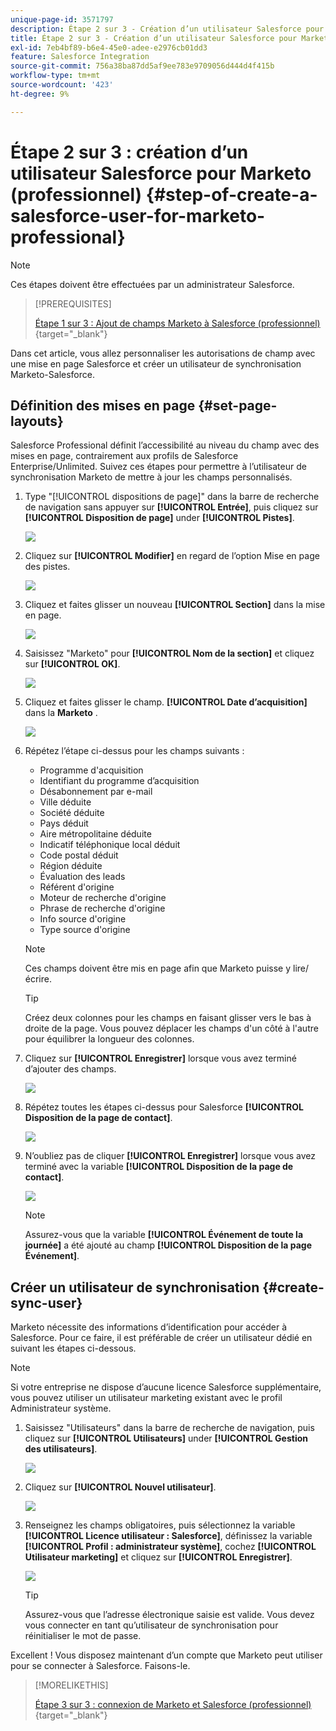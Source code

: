 ```yaml
---
unique-page-id: 3571797
description: Étape 2 sur 3 - Création d’un utilisateur Salesforce pour Marketo (professionnel) - Documents Marketo - Documentation du produit
title: Étape 2 sur 3 - Création d’un utilisateur Salesforce pour Marketo (professionnel)
exl-id: 7eb4bf89-b6e4-45e0-adee-e2976cb01dd3
feature: Salesforce Integration
source-git-commit: 756a38ba87dd5af9ee783e9709056d444d4f415b
workflow-type: tm+mt
source-wordcount: '423'
ht-degree: 9%

---
```


# Étape 2 sur 3 : création d’un utilisateur Salesforce pour Marketo (professionnel) {#step-of-create-a-salesforce-user-for-marketo-professional}

>[!NOTE]
>
>Ces étapes doivent être effectuées par un administrateur Salesforce.

>[!PREREQUISITES]
>
>[Étape 1 sur 3 : Ajout de champs Marketo à Salesforce (professionnel)](/help/marketo/product-docs/crm-sync/salesforce-sync/setup/professional-edition/step-1-of-3-add-marketo-fields-to-salesforce-professional.md){target="_blank"}

Dans cet article, vous allez personnaliser les autorisations de champ avec une mise en page Salesforce et créer un utilisateur de synchronisation Marketo-Salesforce.

## Définition des mises en page {#set-page-layouts}

Salesforce Professional définit l’accessibilité au niveau du champ avec des mises en page, contrairement aux profils de Salesforce Enterprise/Unlimited. Suivez ces étapes pour permettre à l’utilisateur de synchronisation Marketo de mettre à jour les champs personnalisés.

1. Type &quot;[!UICONTROL dispositions de page]&quot; dans la barre de recherche de navigation sans appuyer sur **[!UICONTROL Entrée]**, puis cliquez sur **[!UICONTROL Disposition de page]** under **[!UICONTROL Pistes]**.

   ![](assets/image2016-2-26-12-3a58-3a32.png)

1. Cliquez sur **[!UICONTROL Modifier]** en regard de l’option Mise en page des pistes.

   ![](assets/image2016-2-26-13-3a2-3a46.png)

1. Cliquez et faites glisser un nouveau **[!UICONTROL Section]** dans la mise en page.

   ![](assets/image2014-12-9-12-3a56-3a40.png)

1. Saisissez &quot;Marketo&quot; pour **[!UICONTROL Nom de la section]** et cliquez sur **[!UICONTROL OK]**.

   ![](assets/image2014-12-9-12-3a56-3a52.png)

1. Cliquez et faites glisser le champ. **[!UICONTROL Date d’acquisition]** dans la **Marketo** .

   ![](assets/image2014-12-9-12-3a57-3a0.png)

1. Répétez l’étape ci-dessus pour les champs suivants :

   * Programme d&#39;acquisition
   * Identifiant du programme d’acquisition
   * Désabonnement par e-mail
   * Ville déduite
   * Société déduite
   * Pays déduit
   * Aire métropolitaine déduite
   * Indicatif téléphonique local déduit
   * Code postal déduit
   * Région déduite
   * Évaluation des leads
   * Référent d&#39;origine
   * Moteur de recherche d&#39;origine
   * Phrase de recherche d&#39;origine
   * Info source d&#39;origine
   * Type source d&#39;origine

   >[!NOTE]
   >
   >Ces champs doivent être mis en page afin que Marketo puisse y lire/écrire.

   >[!TIP]
   >
   >Créez deux colonnes pour les champs en faisant glisser vers le bas à droite de la page. Vous pouvez déplacer les champs d&#39;un côté à l&#39;autre pour équilibrer la longueur des colonnes.

1. Cliquez sur **[!UICONTROL Enregistrer]** lorsque vous avez terminé d’ajouter des champs.

   ![](assets/image2014-12-9-12-3a57-3a10.png)

1. Répétez toutes les étapes ci-dessus pour Salesforce **[!UICONTROL Disposition de la page de contact]**.

   ![](assets/image2016-2-26-13-3a10-3a1.png)

1. N’oubliez pas de cliquer **[!UICONTROL Enregistrer]** lorsque vous avez terminé avec la variable **[!UICONTROL Disposition de la page de contact]**.

   ![](assets/image2014-12-9-12-3a57-3a30.png)

   >[!NOTE]
   >
   >Assurez-vous que la variable **[!UICONTROL Événement de toute la journée]** a été ajouté au champ **[!UICONTROL Disposition de la page Événement]**.

## Créer un utilisateur de synchronisation {#create-sync-user}

Marketo nécessite des informations d’identification pour accéder à Salesforce. Pour ce faire, il est préférable de créer un utilisateur dédié en suivant les étapes ci-dessous.

>[!NOTE]
>
>Si votre entreprise ne dispose d’aucune licence Salesforce supplémentaire, vous pouvez utiliser un utilisateur marketing existant avec le profil Administrateur système.

1. Saisissez &quot;Utilisateurs&quot; dans la barre de recherche de navigation, puis cliquez sur **[!UICONTROL Utilisateurs]** under **[!UICONTROL Gestion des utilisateurs]**.

   ![](assets/image2014-12-9-12-3a57-3a42.png)

1. Cliquez sur **[!UICONTROL Nouvel utilisateur]**.

   ![](assets/image2014-12-9-12-3a58-3a1.png)

1. Renseignez les champs obligatoires, puis sélectionnez la variable **[!UICONTROL Licence utilisateur : Salesforce]**, définissez la variable **[!UICONTROL Profil : administrateur système]**, cochez **[!UICONTROL Utilisateur marketing]** et cliquez sur **[!UICONTROL Enregistrer]**.

   ![](assets/image2014-12-9-12-3a58-3a11.png)

   >[!TIP]
   >
   >Assurez-vous que l’adresse électronique saisie est valide. Vous devez vous connecter en tant qu’utilisateur de synchronisation pour réinitialiser le mot de passe.

Excellent ! Vous disposez maintenant d’un compte que Marketo peut utiliser pour se connecter à Salesforce. Faisons-le.

>[!MORELIKETHIS]
>
>[Étape 3 sur 3 : connexion de Marketo et Salesforce (professionnel)](/help/marketo/product-docs/crm-sync/salesforce-sync/setup/professional-edition/step-3-of-3-connect-marketo-and-salesforce-professional.md){target="_blank"}
